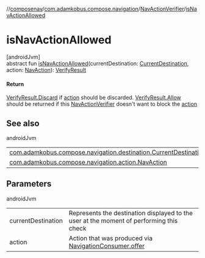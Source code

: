 //[composenav](../../../index.md)/[com.adamkobus.compose.navigation](../index.md)/[NavActionVerifier](index.md)/[isNavActionAllowed](is-nav-action-allowed.md)

# isNavActionAllowed

[androidJvm]\
abstract fun [isNavActionAllowed](is-nav-action-allowed.md)(currentDestination: [CurrentDestination](../../com.adamkobus.compose.navigation.destination/-current-destination/index.md), action: [NavAction](../../com.adamkobus.compose.navigation.action/-nav-action/index.md)): [VerifyResult](../-verify-result/index.md)

#### Return

[VerifyResult.Discard](../-verify-result/-discard/index.md) if [action](is-nav-action-allowed.md) should be discarded. [VerifyResult.Allow](../-verify-result/-allow/index.md) should be returned if this [NavActionVerifier](index.md) doesn't want to block the [action](is-nav-action-allowed.md)

## See also

androidJvm

| | |
|---|---|
| [com.adamkobus.compose.navigation.destination.CurrentDestination](../../com.adamkobus.compose.navigation.destination/-current-destination/index.md) |  |
| [com.adamkobus.compose.navigation.action.NavAction](../../com.adamkobus.compose.navigation.action/-nav-action/index.md) |  |

## Parameters

androidJvm

| | |
|---|---|
| currentDestination | Represents the destination displayed to the user at the moment of performing this check |
| action | Action that was produced via [NavigationConsumer.offer](../-navigation-consumer/offer.md) |
